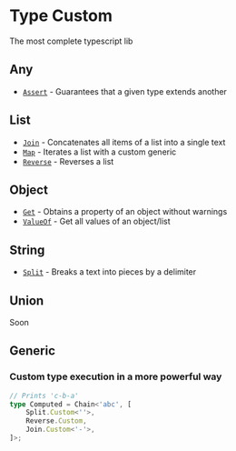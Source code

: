 # Type Custom

The most complete typescript lib

## Any
- [`Assert`](src/any/assert.d.ts) - Guarantees that a given type extends another

## List
- [`Join`](src/list/join.d.ts) - Concatenates all items of a list into a single text
- [`Map`](src/list/map.d.ts) - Iterates a list with a custom generic
- [`Reverse`](src/list/reverse.d.ts) - Reverses a list

## Object
- [`Get`](src/object/get.d.ts) - Obtains a property of an object without warnings
- [`ValueOf`](src/object/value-of.d.ts) - Get all values of an object/list

## String
- [`Split`](src/string/split.d.ts) - Breaks a text into pieces by a delimiter

## Union
Soon

## Generic

### Custom type execution in a more powerful way


```ts
// Prints 'c-b-a'
type Computed = Chain<'abc', [
    Split.Custom<''>,
    Reverse.Custom,
    Join.Custom<'-'>,
]>;
```

